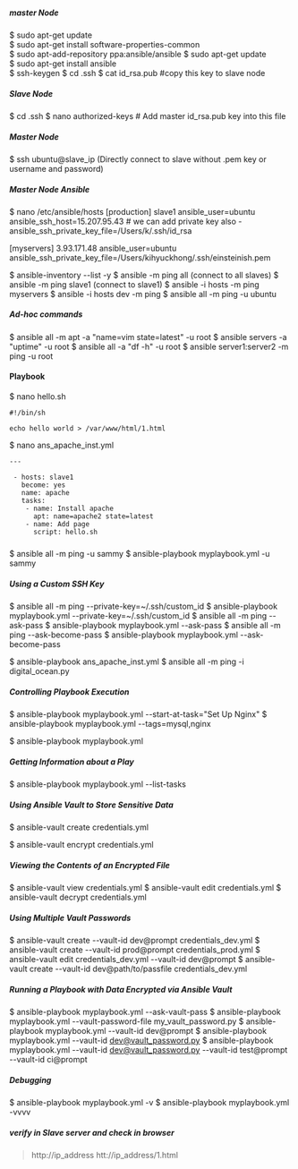 
##### master Node
$ sudo apt-get update  
$ sudo apt-get install software-properties-common  
$ sudo apt-add-repository ppa:ansible/ansible $ sudo apt-get update  
$ sudo apt-get install ansible  
$ ssh-keygen
$ cd .ssh
$ cat id_rsa.pub #copy this key to slave node

##### Slave Node

$ cd .ssh
$ nano authorized-keys # Add master id_rsa.pub key into this file

##### Master Node 
$ ssh ubuntu@slave_ip (Directly connect to slave without .pem key or username and password)

##### Master Node Ansible

$ nano /etc/ansible/hosts
[production]
slave1 ansible_user=ubuntu ansible_ssh_host=15.207.95.43 # we can add private key also -ansible_ssh_private_key_file=/Users/k/.ssh/id_rsa

[myservers]
3.93.171.48 ansible_user=ubuntu ansible_ssh_private_key_file=/Users/kihyuckhong/.ssh/einsteinish.pem

$ ansible-inventory --list -y
$ ansible -m ping all (connect to all slaves)
$ ansible -m ping slave1 (connect to slave1)
$ ansible -i hosts -m ping myservers
$ ansible -i hosts dev -m ping
$ ansible all -m ping -u ubuntu

##### Ad-hoc commands

$ ansible all -m apt -a "name=vim state=latest" -u root
$ ansible servers -a "uptime" -u root
$ ansible all -a "df -h" -u root
$ ansible server1:server2 -m ping -u root

#### Playbook 

$ nano hello.sh

```
#!/bin/sh

echo hello world > /var/www/html/1.html
```

$ nano ans_apache_inst.yml

```
---

 - hosts: slave1
   become: yes
   name: apache
   tasks:
    - name: Install apache
      apt: name=apache2 state=latest
    - name: Add page
      script: hello.sh

```

##### 
$ ansible all -m ping -u sammy
$ ansible-playbook myplaybook.yml -u sammy

##### Using a Custom SSH Key

$ ansible all -m ping --private-key=~/.ssh/custom_id
$ ansible-playbook myplaybook.yml --private-key=~/.ssh/custom_id
$ ansible all -m ping --ask-pass
$ ansible-playbook myplaybook.yml --ask-pass
$ ansible all -m ping --ask-become-pass
$ ansible-playbook myplaybook.yml --ask-become-pass

$ ansible-playbook ans_apache_inst.yml
$ ansible all -m ping -i digital_ocean.py

##### Controlling Playbook Execution

$ ansible-playbook myplaybook.yml --start-at-task="Set Up Nginx"
$ ansible-playbook myplaybook.yml --tags=mysql,nginx

$ ansible-playbook myplaybook.yml

##### Getting Information about a Play

$ ansible-playbook myplaybook.yml --list-tasks

##### Using Ansible Vault to Store Sensitive Data
$ ansible-vault create credentials.yml

$ ansible-vault encrypt credentials.yml

##### Viewing the Contents of an Encrypted File

$ ansible-vault view credentials.yml
$ ansible-vault edit credentials.yml
$ ansible-vault decrypt credentials.yml

##### Using Multiple Vault Passwords

$ ansible-vault create --vault-id dev@prompt credentials_dev.yml
$ ansible-vault create --vault-id prod@prompt credentials_prod.yml
$ ansible-vault edit credentials_dev.yml --vault-id dev@prompt
$ ansible-vault create --vault-id dev@path/to/passfile credentials_dev.yml

##### Running a Playbook with Data Encrypted via Ansible Vault

$ ansible-playbook myplaybook.yml --ask-vault-pass
$ ansible-playbook myplaybook.yml --vault-password-file my_vault_password.py
$ ansible-playbook myplaybook.yml --vault-id dev@prompt
$ ansible-playbook myplaybook.yml --vault-id dev@vault_password.py
$ ansible-playbook myplaybook.yml --vault-id dev@vault_password.py --vault-id test@prompt --vault-id ci@prompt

##### Debugging
$ ansible-playbook myplaybook.yml -v
$ ansible-playbook myplaybook.yml -vvvv


##### verify in Slave server and check in browser
> http://ip_address
> htt://ip_address/1.html




